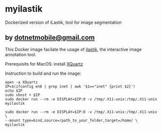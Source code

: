 # myilastik
Dockerized version of iLastik, tool for image segmentation

  by dotnetmobile@gmail.com
---

This Docker image facilate the usage of [ilastik](https://www.ilastik.org), the interactive image annotation tool.

Prerequisits for MacOS: install [XQuartz](https://www.xquartz.org)

Instruction to build and run the image: <br>
```
open -a XQuartz
IP=$(ifconfig en0 | grep inet | awk '$1=="inet" {print $2}')
echo $IP
sudo xhost + $IP
sudo docker run --rm -e DISPLAY=$IP:0 -v /tmp/.X11-unix:/tmp/.X11-unix myilastik

sudo docker run --rm -e DISPLAY=$IP:0 -v /tmp/.X11-unix:/tmp/.X11-unix \
--mount type=bind,source=/path_to_your_folder,target=/home/ \
myilastik

```
